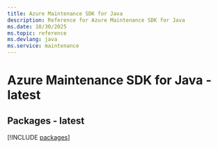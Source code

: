 ```yaml
---
title: Azure Maintenance SDK for Java
description: Reference for Azure Maintenance SDK for Java
ms.date: 10/30/2025
ms.topic: reference
ms.devlang: java
ms.service: maintenance
---
```

# Azure Maintenance SDK for Java - latest
## Packages - latest
[!INCLUDE [packages](maintenance-index.md)]